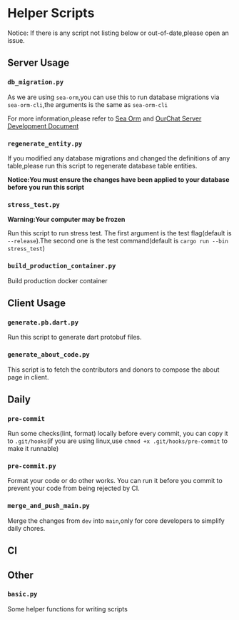 # Helper Scripts

Notice: If there is any script not listing below or out-of-date,please open an issue.

## Server Usage

### `db_migration.py`

As we are using `sea-orm`,you can use this to run database migrations via `sea-orm-cli`,the arguments is the same as `sea-orm-cli`

For more information,please refer to [Sea Orm](https://www.sea-ql.org/SeaORM/docs/migration/running-migration/) and [OurChat Server Development Document](https://ourchat.readthedocs.io/en/latest/docs/development/server/index.html)

### `regenerate_entity.py`

If you modified any database migrations and changed the definitions of any table,please run this script to regenerate database table entities.

**Notice:You must ensure the changes have been applied to your database before you run this script**

### `stress_test.py`

**Warning:Your computer may be frozen**

Run this script to run stress test.
The first argument is the test flag(default is `--release`).The second one is the test command(default is `cargo run --bin stress_test`)

### `build_production_container.py`

Build production docker container

## Client Usage

### `generate.pb.dart.py`

Run this script to generate dart protobuf files.

### `generate_about_code.py`

This script is to fetch the contributors and donors to compose the about page in client.

## Daily

### `pre-commit`

Run some checks(lint, format) locally before every commit, you can copy it to
`.git/hooks`(if you are using linux,use `chmod +x .git/hooks/pre-commit` to make it runnable)

### `pre-commit.py`

Format your code or do other works. You can run it before you commit to prevent your code from being rejected by CI.

### `merge_and_push_main.py`

Merge the changes from `dev` into `main`,only for core developers to simplify daily chores.

## CI

## Other

### `basic.py`

Some helper functions for writing scripts
